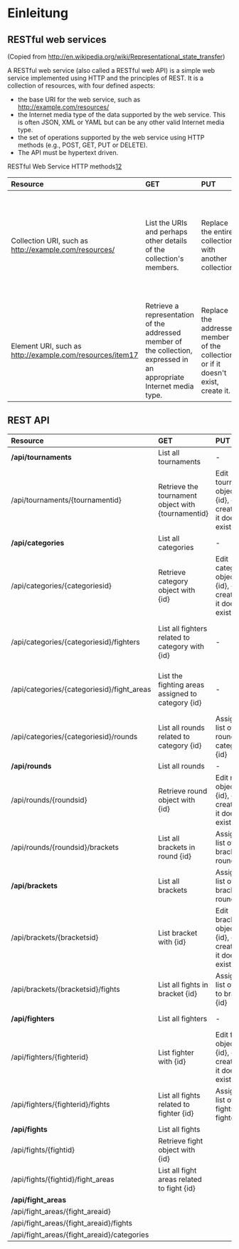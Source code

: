 # Einleitung #



## RESTful web services ##

(Copied from http://en.wikipedia.org/wiki/Representational_state_transfer)


A RESTful web service (also called a RESTful web API) is a simple web service implemented using HTTP and the principles of REST. It is a collection of resources, with four defined aspects:

  * the base URI for the web service, such as http://example.com/resources/
  * the Internet media type of the data supported by the web service. This is often JSON, XML or YAML but can be any other valid Internet media type.
  * the set of operations supported by the web service using HTTP methods (e.g., POST, GET, PUT or DELETE).
  * The API must be hypertext driven.

RESTful Web Service HTTP methods[12](12.md)

| **Resource** | **GET** | **PUT** | **POST** | **DELETE** |
|:-------------|:--------|:--------|:---------|:-----------|
|Collection URI, such as http://example.com/resources/ | List the URIs and perhaps other details of the collection's members.|Replace the entire collection with another collection.|Create a new entry in the collection. The new entry's URL is assigned automatically and is usually returned by the operation. |Delete the entire collection.|
|Element URI, such as http://example.com/resources/item17|Retrieve a representation of the addressed member of the collection, expressed in an appropriate Internet media type.|Replace the addressed member of the collection, or if it doesn't exist, create it.|Treat the addressed member as a collection in its own right and create a new entry in it.|Delete the addressed member of the collection.|

## REST API ##

| **Resource** | **GET** | **PUT** | **POST** | **DELETE** |
|:-------------|:--------|:--------|:---------|:-----------|
| **/api/tournaments** | List all tournaments | -       | -        | Delete all tournaments |
| /api/tournaments/{tournamentid} | Retrieve the tournament object with {tournamentid}  | Edit tournament object with {id}, or create it if it doesn't exist |          |            |
| **/api/categories** | List all categories | -       | -        | Delete all categories |
| /api/categories/{categoriesid} | Retrieve category object with {id} | Edit category object with {id}, or create it if it doesn't exist  | -        | Delete category with {id}|
| /api/categories/{categoriesid}/fighters | List all fighters related to category with {id} | -       | -        | Delete all fighters related to category with {id} |
| /api/categories/{categoriesid}/fight\_areas | List the fighting areas assigned to category {id} | -       | -        | Delete all fighting areas assign to category {id} |
| /api/categories/{categoriesid}/rounds | List all rounds related to category {id} | Assign a list of rounds to category {id} | -        | -          |
| **/api/rounds** | List all rounds | -       | -        | -          |
| /api/rounds/{roundsid} | Retrieve round object with {id} | Edit round object with {id}, or create it if it doesn't exist | -        | Delete round with {id} |
| /api/rounds/{roundsid}/brackets | List all brackets in round {id} | Assign a list of brackets to round {id} | -        | Delete all brackets in round {id} |
| **/api/brackets** | List all brackets | Assign a list of brackets to round {id} | -        | Delete all brackets in round {id} |
| /api/brackets/{bracketsid} | List bracket with {id} | Edit bracket object with {id}, or create it if it doesn't exist  | -        | Delete bracket with {id} |
| /api/brackets/{bracketsid}/fights | List all fights in bracket {id} | Assign a list of fight to bracket {id}  | -        | Delete all fights in bracket {id} |
| **/api/fighters** | List all fighters | -       | -        | Delete all fighters |
| /api/fighters/{fighterid} | List fighter with {id} | Edit fighter object with {id}, or create it if it doesn't exist  |          | Delete figher with {id} |
| /api/fighters/{fighterid}/fights | List all fights related to fighter {id} | Assign a list of fights to fighter {id} | -        | Delete all fights related to fighter {id} |
| **/api/fights** | List all fights |         |          |            |
| /api/fights/{fightid} | Retrieve fight object with {id} |         |          |            |
| /api/fights/{fightid}/fight\_areas |  List all fight areas related to fight {id} |         |          |            |
| **/api/fight\_areas** |         |         |          |            |
| /api/fight\_areas/{fight\_areaid} |         |         |          |            |
| /api/fight\_areas/{fight\_areaid}/fights |         |         |          |            |
| /api/fight\_areas/{fight\_areaid}/categories |         |         |          |            |